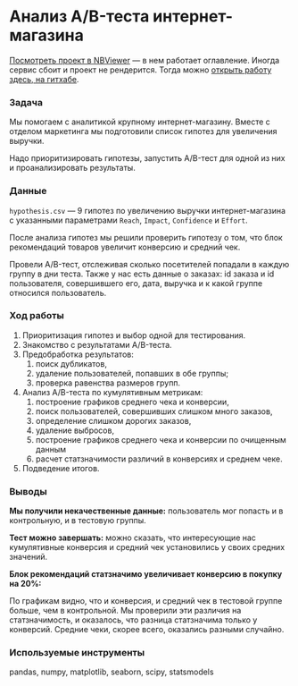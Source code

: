 # Aнализ A/B-теста интернет-магазина

[Посмотреть проект в NBViewer](https://nbviewer.org/github/alexander-saushev/data_analysis_projects/blob/main/08_ecom_ab_test/ecom_ab_test.ipynb) — в нем работает оглавление. Иногда сервис сбоит и проект не рендерится. Тогда можно [открыть работу здесь, на гитхабе](https://github.com/alexander-saushev/data_analysis_projects/blob/main/08_ecom_ab_test/ecom_ab_test.ipynb).

### Задача

Мы помогаем с аналитикой крупному интернет-магазину. Вместе с отделом маркетинга мы подготовили список гипотез для увеличения выручки.

Надо приоритизировать гипотезы, запустить A/B-тест для одной из них и проанализировать результаты.

### Данные

`hypothesis.csv` — 9 гипотез по увеличению выручки интернет-магазина с указанными параметрами `Reach`, `Impact`, `Confidence` и `Effort`.

После анализа гипотез мы решили проверить гипотезу о том, что блок рекомендаций товаров увеличит конверсию и средний чек.

Провели A/B-тест, отслеживая сколько посетителей попадали в каждую группу в дни теста. Также у нас есть данные о заказах: id заказа и id пользователя, совершившего его, дата, выручка и к какой группе относился пользователь.

### Ход работы

1. Приоритизация гипотез и выбор одной для тестирования.
2. Знакомство с результатами A/B-теста.
3. Предобработка результатов:
    1. поиск дубликатов,
    2. удаление пользователей, попавших в обе группы;
    3. проверка равенства размеров групп.
4. Анализ A/B-теста по кумулятивным метрикам:
    1. построение графиков среднего чека и конверсии,
    2. поиск пользователей, совершивших слишком много заказов,
    3. определение слишком дорогих заказов,
    4. удаление выбросов,
    5. построение графиков среднего чека и конверсии по очищенным данным
    6. расчет статзначимости различий в конверсиях и среднем чеке.
5. Подведение итогов.

### Выводы

**Мы получили некачественные данные:** пользователь мог попасть и в контрольную, и в тестовую группы.

**Тест можно завершать:** можно сказать, что интересующие нас кумулятивные конверсия и средний чек установились у своих средних значений.

**Блок рекомендаций статзначимо увеличивает конверсию в покупку на 20%:**

По графикам видно, что и конверсия, и средний чек в тестовой группе больше, чем в контрольной. Мы проверили эти различия на статзначимость, и оказалось, что разница статзначима только у конверсий. Средние чеки, скорее всего, оказались разными случайно.

### Используемые инструменты

pandas, numpy, matplotlib, seaborn, scipy, statsmodels